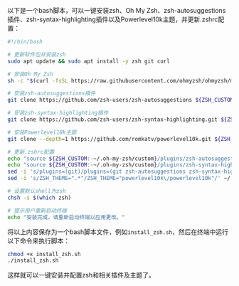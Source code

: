 以下是一个bash脚本，可以一键安装zsh、Oh My Zsh、zsh-autosuggestions插件、zsh-syntax-highlighting插件以及Powerlevel10k主题，并更新.zshrc配置：

```bash
#!/bin/bash

# 更新软件包并安装zsh
sudo apt update && sudo apt install -y zsh git curl

# 安装Oh My Zsh
sh -c "$(curl -fsSL https://raw.githubusercontent.com/ohmyzsh/ohmyzsh/master/tools/install.sh)"

# 安装zsh-autosuggestions插件
git clone https://github.com/zsh-users/zsh-autosuggestions ${ZSH_CUSTOM:-~/.oh-my-zsh/custom}/plugins/zsh-autosuggestions

# 安装zsh-syntax-highlighting插件
git clone https://github.com/zsh-users/zsh-syntax-highlighting.git ${ZSH_CUSTOM:-~/.oh-my-zsh/custom}/plugins/zsh-syntax-highlighting

# 安装Powerlevel10k主题
git clone --depth=1 https://github.com/romkatv/powerlevel10k.git ${ZSH_CUSTOM:-~/.oh-my-zsh/custom}/themes/powerlevel10k

# 更新.zshrc配置
echo "source ${ZSH_CUSTOM:-~/.oh-my-zsh/custom}/plugins/zsh-autosuggestions/zsh-autosuggestions.zsh" >> ~/.zshrc
echo "source ${ZSH_CUSTOM:-~/.oh-my-zsh/custom}/plugins/zsh-syntax-highlighting/zsh-syntax-highlighting.zsh" >> ~/.zshrc
sed -i 's/plugins=(git)/plugins=(git zsh-autosuggestions zsh-syntax-highlighting)/' ~/.zshrc
sed -i 's/ZSH_THEME=".*"/ZSH_THEME="powerlevel10k\/powerlevel10k"/' ~/.zshrc

# 设置默认shell为zsh
chsh -s $(which zsh)

# 提示用户重新启动终端
echo "安装完成，请重新启动终端以应用更改。"

```

将以上内容保存为一个bash脚本文件，例如`install_zsh.sh`，然后在终端中运行以下命令来执行脚本：

```bash
chmod +x install_zsh.sh
./install_zsh.sh
```

这样就可以一键安装并配置zsh和相关插件及主题了。